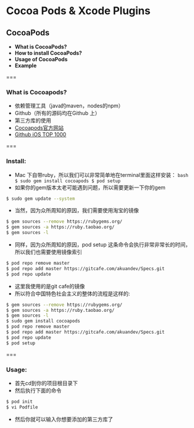 # Cocoa Pods & Xcode Plugins


## CocoaPods

-  **What is CocoaPods?**
-  **How to install CocoaPods?**
-  **Usage of CocoaPods**
-  **Example**

===

### What is Cocoapods?


-  依赖管理工具（java的maven，nodes的npm）
-  Github（所有的源码均在Github 上）
-  第三方库的使用
-  [Cocoapods官方网站](https://cocoapods.org/)
-  [Github iOS TOP 1000](https://github.com/iamdaiyuan/ios_top_1000)

===


### Install:

- Mac 下自带ruby，所以我们可以非常简单地在terminal里面这样安装：
``bash
$ sudo gem install cocoapods
$ pod setup
``
- 如果你的gem版本太老可能遇到问题，所以需要更新一下你的gem
```bash
$ sudo gem update --system
```
- 当然，因为众所周知的原因，我们需要使用淘宝的镜像
```bash
$ gem sources --remove https://rubygems.org/
$ gem sources -a https://ruby.taobao.org/
$ gem sources -l
```
- 同样，因为众所周知的原因，pod setup 这条命令会执行非常非常长的时间，所以我们也需要使用镜像索引
```bash
$ pod repo remove master
$ pod repo add master https://gitcafe.com/akuandev/Specs.git
$ pod repo update
```
- 这里我使用的是git cafe的镜像
- 所以符合中国特色社会主义的整体的流程是这样的:
```bash
$ gem sources --remove https://rubygems.org/
$ gem sources -a https://ruby.taobao.org/
$ gem sources -l
$ sudo gem install cocoapods
$ pod repo remove master
$ pod repo add master https://gitcafe.com/akuandev/Specs.git
$ pod repo update
$ pod setup
```

===

### Usage:

- 首先cd到你的项目根目录下
- 然后执行下面的命令
```bash
$ pod init 
$ vi Podfile 
```
- 然后你就可以输入你想要添加的第三方库了


